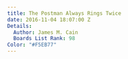 ```yaml
---
title: The Postman Always Rings Twice
date: 2016-11-04 18:07:00 Z
Details:
  Author: James M. Cain
  Boards List Rank: 98
Color: "#F5EB77"
---
```


